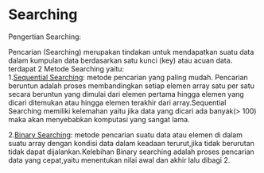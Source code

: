 # Searching

Pengertian Searching:

Pencarian (Searching) merupakan tindakan untuk mendapatkan suatu data dalam kumpulan data berdasarkan satu kunci (key) atau acuan data.
terdapat 2 Metode Searching yaitu:<br>
1.[Sequential Searching](https://github.com/Wonder11ust/Searching/blob/main/binary_searching.cpp):
metode pencarian yang paling mudah. Pencarian beruntun adalah proses membandingkan setiap elemen array satu per satu secara beruntun yang dimulai dari elemen pertama hingga elemen yang dicari ditemukan atau hingga elemen terakhir dari array.Sequential Searching memiliki kelemahan yaitu jika data yang dicari ada banyak(> 100) maka akan menyebabkan komputasi yang sangat lama.<br>

2.[Binary Searching](https://github.com/Wonder11ust/Searching/blob/main/binary_searching.cpp):
metode pencarian suatu data atau elemen di dalam suatu array dengan kondisi data dalam keadaan terurut,jika tidak berurutan tidak dapat dijalankan.Kelebihan Binary searching adalah proses pencarian data yang cepat,yaitu menentukan nilai awal dan akhir lalu dibagi 2.

